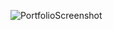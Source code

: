 ![PortfolioScreenshot](https://github.com/user-attachments/assets/7935e3d4-5b52-4acc-9414-21341d742116)
